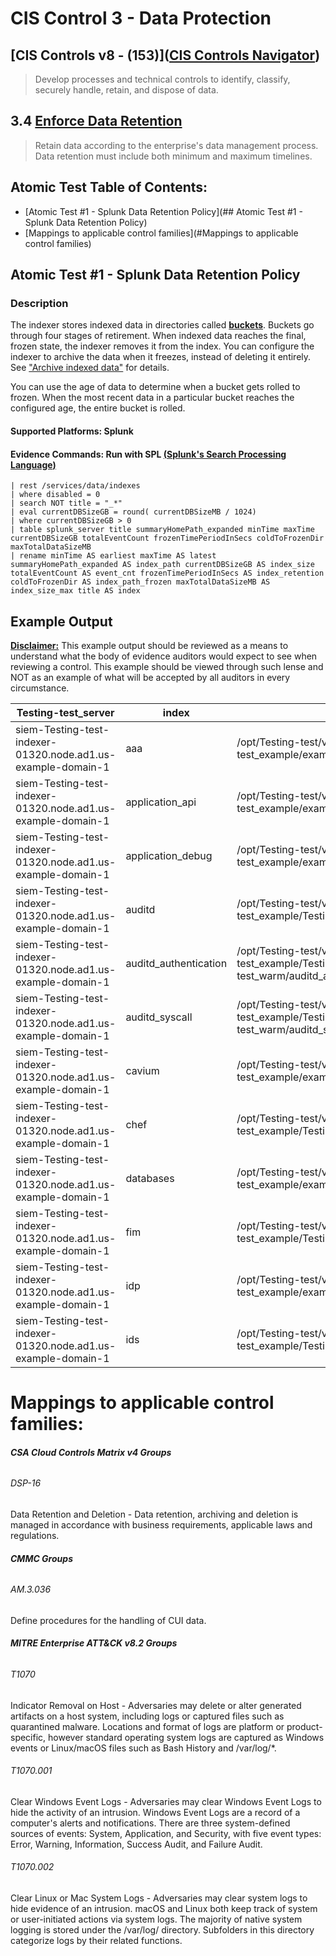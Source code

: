 # CIS Control 3 - Data Protection

## [CIS Controls v8 - (153)]([CIS Controls Navigator](https://www.cisecurity.org/controls/cis-controls-navigator/))

> Develop processes and technical controls to identify, classify, securely handle, retain, and dispose of data.

## 3.4 [Enforce Data Retention](https://www.cisecurity.org/controls/cis-controls-navigator/#collapse-a16)

> Retain data according to the enterprise's data management process. Data retention must include both minimum and maximum timelines.

## Atomic Test Table of Contents:

- [Atomic Test #1 - Splunk Data Retention Policy](## Atomic Test #1 - Splunk Data Retention Policy)
- [Mappings to applicable control families](#Mappings to applicable control families)

## Atomic Test #1 - Splunk Data Retention Policy

### Description

The indexer stores indexed data in directories called **[buckets](https://docs.splunk.com/Splexicon:Bucket "Splexicon:Bucket")**. Buckets go through four stages of retirement. When indexed data reaches the final, frozen state, the indexer removes it from the index. You can configure the indexer to archive the data when it freezes, instead of deleting it entirely. See ["Archive indexed data"](http://docs.splunk.com/Documentation/Splunk/8.2.2/Indexer/Automatearchiving) for details.

You can use the age of data to determine when a bucket gets rolled to frozen. When the most recent data in a particular bucket reaches the configured age, the entire bucket is rolled.

#### **Supported Platforms:** Splunk

#### Evidence Commands: Run with SPL [(**Splunk's Search Processing Language**)]((https://www.splunk.com/en_us/resources/search-processing-language.html))

```SPL
| rest /services/data/indexes 
| where disabled = 0 
| search NOT title = "_*" 
| eval currentDBSizeGB = round( currentDBSizeMB / 1024) 
| where currentDBSizeGB > 0 
| table splunk_server title summaryHomePath_expanded minTime maxTime currentDBSizeGB totalEventCount frozenTimePeriodInSecs coldToFrozenDir maxTotalDataSizeMB 
| rename minTime AS earliest maxTime AS latest summaryHomePath_expanded AS index_path currentDBSizeGB AS index_size totalEventCount AS event_cnt frozenTimePeriodInSecs AS index_retention coldToFrozenDir AS index_path_frozen maxTotalDataSizeMB AS index_size_max title AS index
```

## Example Output

**<u>Disclaimer:</u>** This example output should be reviewed as a means to understand what the body of evidence auditors would expect to see when reviewing a control.   This example should be viewed through such lense and NOT as an example of what will be accepted by all auditors in every circumstance.  

| Testing-test_server                                          | index                 | index_path                                                                                     | earliest                 | latest                   | index_size | event_cnt   | index_retention | index_path_frozen                                     | index_size_max |
| ------------------------------------------------------------ | --------------------- | ---------------------------------------------------------------------------------------------- | ------------------------ | ------------------------ | ---------- | ----------- | --------------- | ----------------------------------------------------- | -------------- |
| siem-Testing-test-indexer-01320.node.ad1.us-example-domain-1 | aaa                   | /opt/Testing-test/var/lib/Testing-test_example/exampledb/aaa/summary                           | 2020-08-07T03:08:07+0000 | 2021-09-13T21:00:41+0000 | 24         | 204610027   | 7776000         | /opt/Testing-test/var/lib/Testing-test_example/frozen | 1000000        |
| siem-Testing-test-indexer-01320.node.ad1.us-example-domain-1 | application_api       | /opt/Testing-test/var/lib/Testing-test_example/exampledb/application_api/summary               | 2021-07-07T21:54:57+0000 | 2021-09-13T21:00:49+0000 | 27         | 159524970   | 7776000         | /opt/Testing-test/var/lib/Testing-test_example/frozen | 100000         |
| siem-Testing-test-indexer-01320.node.ad1.us-example-domain-1 | application_debug     | /opt/Testing-test/var/lib/Testing-test_example/exampledb/application_debug/summary             | 2021-07-28T22:44:04+0000 | 2021-09-13T22:48:34+0000 | 97         | 828276223   | 7776000         | /opt/Testing-test/var/lib/Testing-test_example/frozen | 100000         |
| siem-Testing-test-indexer-01320.node.ad1.us-example-domain-1 | auditd                | /opt/Testing-test/var/lib/Testing-test_example/Testing-test_warm/auditd/summary                | 2019-10-18T09:04:00+0000 | 2021-09-13T21:01:52+0000 | 31         | 355852251   | 7776000         | /opt/Testing-test/var/lib/Testing-test_example/frozen | 25819000       |
| siem-Testing-test-indexer-01320.node.ad1.us-example-domain-1 | auditd_authentication | /opt/Testing-test/var/lib/Testing-test_example/Testing-test_warm/auditd_authentication/summary | 2021-06-15T22:52:48+0000 | 2021-09-13T21:01:58+0000 | 83         | 615578034   | 7776000         | /opt/Testing-test/var/lib/Testing-test_example/frozen | 25819000       |
| siem-Testing-test-indexer-01320.node.ad1.us-example-domain-1 | auditd_syscall        | /opt/Testing-test/var/lib/Testing-test_example/Testing-test_warm/auditd_syscall/summary        | 2021-06-25T23:58:51+0000 | 2021-09-13T21:01:57+0000 | 1358       | 11599612500 | 7776000         | /opt/Testing-test/var/lib/Testing-test_example/frozen | 25819000       |
| siem-Testing-test-indexer-01320.node.ad1.us-example-domain-1 | cavium                | /opt/Testing-test/var/lib/Testing-test_example/exampledb/cavium/summary                        | 2021-01-01T00:00:02+0000 | 2021-09-13T20:06:49+0000 | 10         | 162468270   | 7776000         | /opt/Testing-test/var/lib/Testing-test_example/frozen | 500000         |
| siem-Testing-test-indexer-01320.node.ad1.us-example-domain-1 | chef                  | /opt/Testing-test/var/lib/Testing-test_example/Testing-test_warm/chef/summary                  | 2021-06-17T21:50:43+0000 | 2021-09-13T21:01:35+0000 | 15         | 59015557    | 7776000         | /opt/Testing-test/var/lib/Testing-test_example/frozen | 100000         |
| siem-Testing-test-indexer-01320.node.ad1.us-example-domain-1 | databases             | /opt/Testing-test/var/lib/Testing-test_example/exampledb/databases/summary                     | 2021-05-11T22:12:13+0000 | 2021-09-11T18:58:24+0000 | 1          | 7147154     | 7776000         | /opt/Testing-test/var/lib/Testing-test_example/frozen | 100000         |
| siem-Testing-test-indexer-01320.node.ad1.us-example-domain-1 | fim                   | /opt/Testing-test/var/lib/Testing-test_example/Testing-test_warm/fim/summary                   | 2021-06-17T21:57:48+0000 | 2021-09-13T20:20:38+0000 | 1          | 6585225     | 7776000         | /opt/Testing-test/var/lib/Testing-test_example/frozen | 500000         |
| siem-Testing-test-indexer-01320.node.ad1.us-example-domain-1 | idp                   | /opt/Testing-test/var/lib/Testing-test_example/exampledb/idp/summary                           | 2020-08-03T20:57:06+0000 | 2021-09-13T20:59:18+0000 | 5          | 61982055    | 7776000         | /opt/Testing-test/var/lib/Testing-test_example/frozen | 100000         |
| siem-Testing-test-indexer-01320.node.ad1.us-example-domain-1 | ids                   | /opt/Testing-test/var/lib/Testing-test_example/Testing-test_warm/ids/summary                   | 2021-08-02T18:10:30+0000 | 2021-09-13T21:01:24+0000 | 73         | 345470038   | 7776000         | /opt/Testing-test/var/lib/Testing-test_example/frozen | 250000         |

# Mappings to applicable control families:

###### **CSA Cloud Controls Matrix v4 Groups**

###### DSP-16

Data Retention and Deletion - Data retention, archiving and deletion is managed in accordance with business requirements, applicable laws and regulations.

###### **CMMC Groups**

###### AM.3.036

Define procedures for the handling of CUI data.

###### **MITRE Enterprise ATT&CK v8.2 Groups**

###### T1070

Indicator Removal on Host - Adversaries may delete or alter generated artifacts on a host system, including logs or captured files such as quarantined malware. Locations and format of logs are platform or product-specific, however standard operating system logs are captured as Windows events or Linux/macOS files such as Bash History and /var/log/*.

###### T1070.001

Clear Windows Event Logs - Adversaries may clear Windows Event Logs to hide the activity of an intrusion. Windows Event Logs are a record of a computer's alerts and notifications. There are three system-defined sources of events: System, Application, and Security, with five event types: Error, Warning, Information, Success Audit, and Failure Audit.

###### T1070.002

Clear Linux or Mac System Logs - Adversaries may clear system logs to hide evidence of an intrusion. macOS and Linux both keep track of system or user-initiated actions via system logs. The majority of native system logging is stored under the /var/log/ directory. Subfolders in this directory categorize logs by their related functions.
